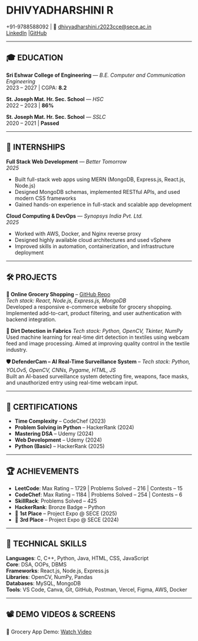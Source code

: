 # DHIVYADHARSHINI R
+91-9788588092 | 📧 dhivyadharshini.r2023cce@sece.ac.in  
[LinkedIn](https://www.linkedin.com/in/your-profile) |[GitHub](https://github.com/yourusername)

---

## 🎓 EDUCATION

**Sri Eshwar College of Engineering** — *B.E. Computer and Communication Engineering*  
2023 – 2027 | CGPA: **8.2**

**St. Joseph Mat. Hr. Sec. School** — *HSC*  
2022 – 2023 | **86%**

**St. Joseph Mat. Hr. Sec. School** — *SSLC*  
2020 – 2021 | **Passed**

---

## 💼 INTERNSHIPS

**Full Stack Web Development** — *Better Tomorrow*  
*2025*  
- Built full-stack web apps using MERN (MongoDB, Express.js, React.js, Node.js)  
- Designed MongoDB schemas, implemented RESTful APIs, and used modern CSS frameworks  
- Gained hands-on experience in full-stack and scalable app development

**Cloud Computing & DevOps** — *Synopsys India Pvt. Ltd.*  
*2025*  
- Worked with AWS, Docker, and Nginx reverse proxy  
- Designed highly available cloud architectures and used vSphere  
- Improved skills in automation, containerization, and infrastructure deployment

---

## 🛠️ PROJECTS

**🛒 Online Grocery Shopping** – [GitHub Repo](https://github.com/yourusername/groceryfrontend)  
*Tech stack: React, Node.js, Express.js, MongoDB*  
Developed a responsive e-commerce website for grocery shopping. Implemented add-to-cart, product filtering, and user authentication with backend integration.

**🧠 Dirt Detection in Fabrics** 
*Tech stack: Python, OpenCV, Tkinter, NumPy*  
Used machine learning for real-time dirt detection in textiles using webcam feed and image processing. Aimed at improving quality control in the textile industry.

**🛡️ DefenderCam – AI Real-Time Surveillance System** – 
*Tech stack: Python, YOLOv5, OpenCV, CNNs, Pygame, HTML, JS*  
Built an AI-based surveillance system detecting fire, weapons, face masks, and unauthorized entry using real-time webcam input.

---

## 📜 CERTIFICATIONS

- **Time Complexity** – CodeChef (2023)  
- **Problem Solving in Python** – HackerRank (2024)  
- **Mastering DSA** – Udemy (2024)  
- **Web Development** – Udemy (2024)  
- **Python (Basic)** – HackerRank (2025)

---

## 🏆 ACHIEVEMENTS

- **LeetCode**: Max Rating – 1729 | Problems Solved – 216 | Contests – 15  
- **CodeChef**: Max Rating – 1184 | Problems Solved – 254 | Contests – 6  
- **SkillRack**: Problems Solved – 425  
- **HackerRank**: Bronze Badge – Python  
- 🥇 **1st Place** – Project Expo @ SECE (2025)  
- 🥉 **3rd Place** – Project Expo @ SECE (2024)

---

## 🧠 TECHNICAL SKILLS

**Languages**: C, C++, Python, Java, HTML, CSS, JavaScript  
**Core**: DSA, OOPs, DBMS  
**Frameworks**: React.js, Node.js, Express.js  
**Libraries**: OpenCV, NumPy, Pandas  
**Databases**: MySQL, MongoDB  
**Tools**: VS Code, Canva, Git, GitHub, Postman, Vercel, Figma, AWS, Docker

---

## 📽️ DEMO VIDEOS & SCREENS

🎥 Grocery App Demo: [Watch Video](https://drive.google.com/file/d/1onZfuDxozUo23XFyzwZcD9Jaxs65cdFE/view?usp=sharing)  

